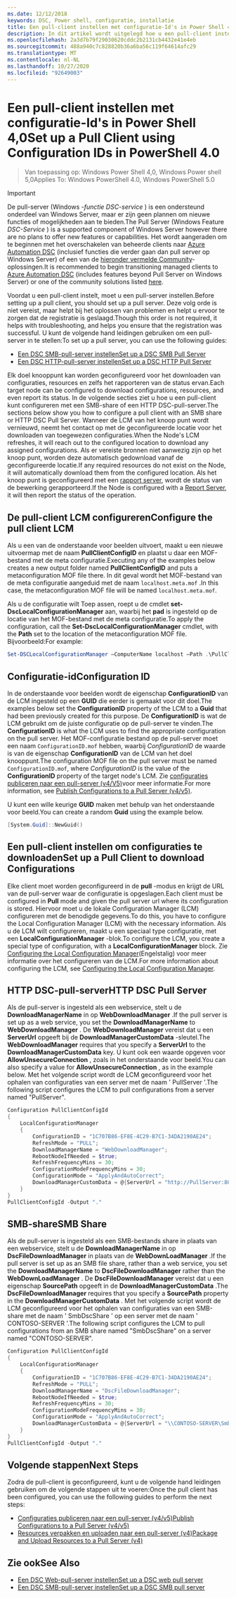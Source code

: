 ```yaml
---
ms.date: 12/12/2018
keywords: DSC, Power shell, configuratie, installatie
title: Een pull-client instellen met configuratie-Id's in Power Shell 4,0
description: In dit artikel wordt uitgelegd hoe u een pull-client instelt met behulp van configuratie-Id's in Power Shell 4,0
ms.openlocfilehash: 2a3d7b79f29030620cddc2b2131cb4432e41e4eb
ms.sourcegitcommit: 488a940c7c828820b36a6ba56c119f64614afc29
ms.translationtype: MT
ms.contentlocale: nl-NL
ms.lasthandoff: 10/27/2020
ms.locfileid: "92649003"
---
```

# <a name="set-up-a-pull-client-using-configuration-ids-in-powershell-40"></a><span data-ttu-id="6917b-104">Een pull-client instellen met configuratie-Id's in Power Shell 4,0</span><span class="sxs-lookup"><span data-stu-id="6917b-104">Set up a Pull Client using Configuration IDs in PowerShell 4.0</span></span>

><span data-ttu-id="6917b-105">Van toepassing op: Windows Power Shell 4,0, Windows Power shell 5,0</span><span class="sxs-lookup"><span data-stu-id="6917b-105">Applies To: Windows PowerShell 4.0, Windows PowerShell 5.0</span></span>

> [!IMPORTANT]
> <span data-ttu-id="6917b-106">De pull-server (Windows *-functie DSC-service* ) is een ondersteund onderdeel van Windows Server, maar er zijn geen plannen om nieuwe functies of mogelijkheden aan te bieden.</span><span class="sxs-lookup"><span data-stu-id="6917b-106">The Pull Server (Windows Feature *DSC-Service* ) is a supported component of Windows Server however there are no plans to offer new features or capabilities.</span></span> <span data-ttu-id="6917b-107">Het wordt aangeraden om te beginnen met het overschakelen van beheerde clients naar [Azure Automation DSC](/azure/automation/automation-dsc-getting-started) (inclusief functies die verder gaan dan pull server op Windows Server) of een van de [hieronder vermelde Community](pullserver.md#community-solutions-for-pull-service)-oplossingen.</span><span class="sxs-lookup"><span data-stu-id="6917b-107">It is recommended to begin transitioning managed clients to [Azure Automation DSC](/azure/automation/automation-dsc-getting-started) (includes features beyond Pull Server on Windows Server) or one of the community solutions listed [here](pullserver.md#community-solutions-for-pull-service).</span></span>

<span data-ttu-id="6917b-108">Voordat u een pull-client instelt, moet u een pull-server instellen.</span><span class="sxs-lookup"><span data-stu-id="6917b-108">Before setting up a pull client, you should set up a pull server.</span></span> <span data-ttu-id="6917b-109">Deze volg orde is niet vereist, maar helpt bij het oplossen van problemen en helpt u ervoor te zorgen dat de registratie is geslaagd.</span><span class="sxs-lookup"><span data-stu-id="6917b-109">Though this order is not required, it helps with troubleshooting, and helps you ensure that the registration was successful.</span></span> <span data-ttu-id="6917b-110">U kunt de volgende hand leidingen gebruiken om een pull-server in te stellen:</span><span class="sxs-lookup"><span data-stu-id="6917b-110">To set up a pull server, you can use the following guides:</span></span>

- [<span data-ttu-id="6917b-111">Een DSC SMB-pull-server instellen</span><span class="sxs-lookup"><span data-stu-id="6917b-111">Set up a DSC SMB Pull Server</span></span>](pullServerSmb.md)
- [<span data-ttu-id="6917b-112">Een DSC HTTP-pull-server instellen</span><span class="sxs-lookup"><span data-stu-id="6917b-112">Set up a DSC HTTP Pull Server</span></span>](pullServer.md)

<span data-ttu-id="6917b-113">Elk doel knooppunt kan worden geconfigureerd voor het downloaden van configuraties, resources en zelfs het rapporteren van de status ervan.</span><span class="sxs-lookup"><span data-stu-id="6917b-113">Each target node can be configured to download configurations, resources, and even report its status.</span></span> <span data-ttu-id="6917b-114">In de volgende secties ziet u hoe u een pull-client kunt configureren met een SMB-share of een HTTP DSC-pull-server.</span><span class="sxs-lookup"><span data-stu-id="6917b-114">The sections below show you how to configure a pull client with an SMB share or HTTP DSC Pull Server.</span></span> <span data-ttu-id="6917b-115">Wanneer de LCM van het knoop punt wordt vernieuwd, neemt het contact op met de geconfigureerde locatie voor het downloaden van toegewezen configuraties.</span><span class="sxs-lookup"><span data-stu-id="6917b-115">When the Node's LCM refreshes, it will reach out to the configured location to download any assigned configurations.</span></span> <span data-ttu-id="6917b-116">Als er vereiste bronnen niet aanwezig zijn op het knoop punt, worden deze automatisch gedownload vanaf de geconfigureerde locatie.</span><span class="sxs-lookup"><span data-stu-id="6917b-116">If any required resources do not exist on the Node, it will automatically download them from the configured location.</span></span> <span data-ttu-id="6917b-117">Als het knoop punt is geconfigureerd met een [rapport server](reportServer.md), wordt de status van de bewerking gerapporteerd.</span><span class="sxs-lookup"><span data-stu-id="6917b-117">If the Node is configured with a [Report Server](reportServer.md), it will then report the status of the operation.</span></span>

## <a name="configure-the-pull-client-lcm"></a><span data-ttu-id="6917b-118">De pull-client LCM configureren</span><span class="sxs-lookup"><span data-stu-id="6917b-118">Configure the pull client LCM</span></span>

<span data-ttu-id="6917b-119">Als u een van de onderstaande voor beelden uitvoert, maakt u een nieuwe uitvoermap met de naam **PullClientConfigID** en plaatst u daar een MOF-bestand met de meta configuratie.</span><span class="sxs-lookup"><span data-stu-id="6917b-119">Executing any of the examples below creates a new output folder named **PullClientConfigID** and puts a metaconfiguration MOF file there.</span></span> <span data-ttu-id="6917b-120">In dit geval wordt het MOF-bestand van de meta configuratie aangeduid met de naam `localhost.meta.mof` .</span><span class="sxs-lookup"><span data-stu-id="6917b-120">In this case, the metaconfiguration MOF file will be named `localhost.meta.mof`.</span></span>

<span data-ttu-id="6917b-121">Als u de configuratie wilt Toep assen, roept u de cmdlet **set-DscLocalConfigurationManager** aan, waarbij het **pad** is ingesteld op de locatie van het MOF-bestand met de meta configuratie.</span><span class="sxs-lookup"><span data-stu-id="6917b-121">To apply the configuration, call the **Set-DscLocalConfigurationManager** cmdlet, with the **Path** set to the location of the metaconfiguration MOF file.</span></span> <span data-ttu-id="6917b-122">Bijvoorbeeld:</span><span class="sxs-lookup"><span data-stu-id="6917b-122">For example:</span></span>

```powershell
Set-DSCLocalConfigurationManager –ComputerName localhost –Path .\PullClientConfigId –Verbose.
```

## <a name="configuration-id"></a><span data-ttu-id="6917b-123">Configuratie-id</span><span class="sxs-lookup"><span data-stu-id="6917b-123">Configuration ID</span></span>

<span data-ttu-id="6917b-124">In de onderstaande voor beelden wordt de eigenschap **ConfigurationID** van de LCM ingesteld op een **GUID** die eerder is gemaakt voor dit doel.</span><span class="sxs-lookup"><span data-stu-id="6917b-124">The examples below set the **ConfigurationID** property of the LCM to a **Guid** that had been previously created for this purpose.</span></span> <span data-ttu-id="6917b-125">De **ConfigurationID** is wat de LCM gebruikt om de juiste configuratie op de pull-server te vinden.</span><span class="sxs-lookup"><span data-stu-id="6917b-125">The **ConfigurationID** is what the LCM uses to find the appropriate configuration on the pull server.</span></span> <span data-ttu-id="6917b-126">Het MOF-configuratie bestand op de pull-server moet een naam `ConfigurationID.mof` hebben, waarbij *ConfigurationID* de waarde is van de eigenschap **ConfigurationID** van de LCM van het doel knooppunt.</span><span class="sxs-lookup"><span data-stu-id="6917b-126">The configuration MOF file on the pull server must be named `ConfigurationID.mof`, where *ConfigurationID* is the value of the **ConfigurationID** property of the target node's LCM.</span></span> <span data-ttu-id="6917b-127">Zie [configuraties publiceren naar een pull-server (v4/V5)](publishConfigs.md)voor meer informatie.</span><span class="sxs-lookup"><span data-stu-id="6917b-127">For more information, see [Publish Configurations to a Pull Server (v4/v5)](publishConfigs.md).</span></span>

<span data-ttu-id="6917b-128">U kunt een wille keurige **GUID** maken met behulp van het onderstaande voor beeld.</span><span class="sxs-lookup"><span data-stu-id="6917b-128">You can create a random **Guid** using the example below.</span></span>

```powershell
[System.Guid]::NewGuid()
```

## <a name="set-up-a-pull-client-to-download-configurations"></a><span data-ttu-id="6917b-129">Een pull-client instellen om configuraties te downloaden</span><span class="sxs-lookup"><span data-stu-id="6917b-129">Set up a Pull Client to download Configurations</span></span>

<span data-ttu-id="6917b-130">Elke client moet worden geconfigureerd in de **pull** -modus en krijgt de URL van de pull-server waar de configuratie is opgeslagen.</span><span class="sxs-lookup"><span data-stu-id="6917b-130">Each client must be configured in **Pull** mode and given the pull server url where its configuration is stored.</span></span> <span data-ttu-id="6917b-131">Hiervoor moet u de lokale Configuration Manager (LCM) configureren met de benodigde gegevens.</span><span class="sxs-lookup"><span data-stu-id="6917b-131">To do this, you have to configure the Local Configuration Manager (LCM) with the necessary information.</span></span> <span data-ttu-id="6917b-132">Als u de LCM wilt configureren, maakt u een speciaal type configuratie, met een **LocalConfigurationManager** -blok.</span><span class="sxs-lookup"><span data-stu-id="6917b-132">To configure the LCM, you create a special type of configuration, with a **LocalConfigurationManager** block.</span></span> <span data-ttu-id="6917b-133">Zie [Configuring the Local Configuration Manager](../managing-nodes/metaConfig4.md)(Engelstalig) voor meer informatie over het configureren van de LCM.</span><span class="sxs-lookup"><span data-stu-id="6917b-133">For more information about configuring the LCM, see [Configuring the Local Configuration Manager](../managing-nodes/metaConfig4.md).</span></span>

## <a name="http-dsc-pull-server"></a><span data-ttu-id="6917b-134">HTTP DSC-pull-server</span><span class="sxs-lookup"><span data-stu-id="6917b-134">HTTP DSC Pull Server</span></span>

<span data-ttu-id="6917b-135">Als de pull-server is ingesteld als een webservice, stelt u de **DownloadManagerName** in op **WebDownloadManager** .</span><span class="sxs-lookup"><span data-stu-id="6917b-135">If the pull server is set up as a web service, you set the **DownloadManagerName** to **WebDownloadManager** .</span></span> <span data-ttu-id="6917b-136">De **WebDownloadManager** vereist dat u een **ServerUrl** opgeeft bij de **DownloadManagerCustomData** -sleutel.</span><span class="sxs-lookup"><span data-stu-id="6917b-136">The **WebDownloadManager** requires that you specify a **ServerUrl** to the **DownloadManagerCustomData** key.</span></span> <span data-ttu-id="6917b-137">U kunt ook een waarde opgeven voor **AllowUnsecureConnection** , zoals in het onderstaande voor beeld.</span><span class="sxs-lookup"><span data-stu-id="6917b-137">You can also specify a value for **AllowUnsecureConnection** , as in the example below.</span></span> <span data-ttu-id="6917b-138">Met het volgende script wordt de LCM geconfigureerd voor het ophalen van configuraties van een server met de naam ' PullServer '.</span><span class="sxs-lookup"><span data-stu-id="6917b-138">The following script configures the LCM to pull configurations from a server named "PullServer".</span></span>

```powershell
Configuration PullClientConfigId
{
    LocalConfigurationManager
    {
        ConfigurationID = "1C707B86-EF8E-4C29-B7C1-34DA2190AE24";
        RefreshMode = "PULL";
        DownloadManagerName = "WebDownloadManager";
        RebootNodeIfNeeded = $true;
        RefreshFrequencyMins = 30;
        ConfigurationModeFrequencyMins = 30;
        ConfigurationMode = "ApplyAndAutoCorrect";
        DownloadManagerCustomData = @{ServerUrl = "http://PullServer:8080/PSDSCPullServer/PSDSCPullServer.svc"; AllowUnsecureConnection = "TRUE"}
    }
}
PullClientConfigId -Output "."
```

## <a name="smb-share"></a><span data-ttu-id="6917b-139">SMB-share</span><span class="sxs-lookup"><span data-stu-id="6917b-139">SMB Share</span></span>

<span data-ttu-id="6917b-140">Als de pull-server is ingesteld als een SMB-bestands share in plaats van een webservice, stelt u de **DownloadManagerName** in op **DscFileDownloadManager** in plaats van de **WebDownLoadManager** .</span><span class="sxs-lookup"><span data-stu-id="6917b-140">If the pull server is set up as an SMB file share, rather than a web service, you set the **DownloadManagerName** to **DscFileDownloadManager** rather than the **WebDownLoadManager** .</span></span> <span data-ttu-id="6917b-141">De **DscFileDownloadManager** vereist dat u een eigenschap **SourcePath** opgeeft in de **DownloadManagerCustomData** .</span><span class="sxs-lookup"><span data-stu-id="6917b-141">The **DscFileDownloadManager** requires that you specify a **SourcePath** property in the **DownloadManagerCustomData** .</span></span> <span data-ttu-id="6917b-142">Met het volgende script wordt de LCM geconfigureerd voor het ophalen van configuraties van een SMB-share met de naam ' SmbDscShare ' op een server met de naam ' CONTOSO-SERVER '.</span><span class="sxs-lookup"><span data-stu-id="6917b-142">The following script configures the LCM to pull configurations from an SMB share named "SmbDscShare" on a server named "CONTOSO-SERVER".</span></span>

```powershell
Configuration PullClientConfigId
{
    LocalConfigurationManager
    {
        ConfigurationID = "1C707B86-EF8E-4C29-B7C1-34DA2190AE24";
        RefreshMode = "PULL";
        DownloadManagerName = "DscFileDownloadManager";
        RebootNodeIfNeeded = $true;
        RefreshFrequencyMins = 30;
        ConfigurationModeFrequencyMins = 30;
        ConfigurationMode = "ApplyAndAutoCorrect";
        DownloadManagerCustomData = @{ServerUrl = "\\CONTOSO-SERVER\SmbDscShare"}
    }
}
PullClientConfigId -Output "."
```

## <a name="next-steps"></a><span data-ttu-id="6917b-143">Volgende stappen</span><span class="sxs-lookup"><span data-stu-id="6917b-143">Next Steps</span></span>

<span data-ttu-id="6917b-144">Zodra de pull-client is geconfigureerd, kunt u de volgende hand leidingen gebruiken om de volgende stappen uit te voeren:</span><span class="sxs-lookup"><span data-stu-id="6917b-144">Once the pull client has been configured, you can use the following guides to perform the next steps:</span></span>

- [<span data-ttu-id="6917b-145">Configuraties publiceren naar een pull-server (v4/v5)</span><span class="sxs-lookup"><span data-stu-id="6917b-145">Publish Configurations to a Pull Server (v4/v5)</span></span>](publishConfigs.md)
- [<span data-ttu-id="6917b-146">Resources verpakken en uploaden naar een pull-server (v4)</span><span class="sxs-lookup"><span data-stu-id="6917b-146">Package and Upload Resources to a Pull Server (v4)</span></span>](package-upload-resources.md)

## <a name="see-also"></a><span data-ttu-id="6917b-147">Zie ook</span><span class="sxs-lookup"><span data-stu-id="6917b-147">See Also</span></span>

- [<span data-ttu-id="6917b-148">Een DSC Web-pull-server instellen</span><span class="sxs-lookup"><span data-stu-id="6917b-148">Set up a DSC web pull server</span></span>](pullServer.md)
- [<span data-ttu-id="6917b-149">Een DSC SMB-pull-server instellen</span><span class="sxs-lookup"><span data-stu-id="6917b-149">Set up a DSC SMB pull server</span></span>](pullServerSMB.md)

